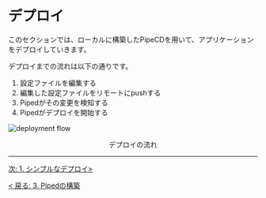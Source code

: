 # デプロイ

このセクションでは、ローカルに構築したPipeCDを用いて、アプリケーションをデプロイしていきます。

デプロイまでの流れは以下の通りです。

1. 設定ファイルを編集する
2. 編集した設定ファイルをリモートにpushする
3. Pipedがその変更を検知する
4. Pipedがデプロイを開始する

![deployment flow](/images/deploy/deployment-flow.svg)
<p align="center">デプロイの流れ</p>

---

[次: 1. シンプルなデプロイ>](01-simply.md)

[< 戻る: 3. Pipedの構築](../30-install/03-piped.md)